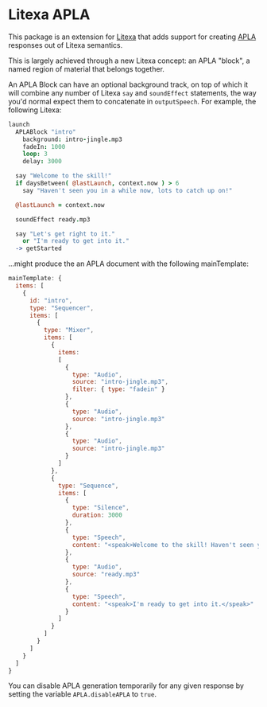 # Litexa APLA

This package is an extension for [Litexa](www.litexa.com) that
adds support for creating [APLA](https://developer.amazon.com/en-US/docs/alexa/alexa-presentation-language/apl-for-audio-reference.html)
responses out of Litexa semantics.

This is largely achieved through a new Litexa concept: an APLA
"block", a named region of material that belongs together.

An APLA Block can have an optional background track, on top of
which it will combine any number of Litexa `say` and `soundEffect`
statements, the way you'd normal expect them to concatenate in
`outputSpeech`. For example, the following Litexa:

```coffeescript
launch
  APLABlock "intro"
    background: intro-jingle.mp3
    fadeIn: 1000
    loop: 3
    delay: 3000

  say "Welcome to the skill!"
  if daysBetween( @lastLaunch, context.now ) > 6
    say "Haven't seen you in a while now, lots to catch up on!"

  @lastLaunch = context.now

  soundEffect ready.mp3

  say "Let's get right to it."
    or "I'm ready to get into it."
  -> getStarted

```

...might produce the an APLA document with the following mainTemplate:

```javascript
mainTemplate: {
  items: [
    {
      id: "intro",
      type: "Sequencer",
      items: [
        {
          type: "Mixer",
          items: [
            {
              items:
              [
                {
                  type: "Audio",
                  source: "intro-jingle.mp3",
                  filter: { type: "fadein" }
                },
                {
                  type: "Audio",
                  source: "intro-jingle.mp3"
                },
                {
                  type: "Audio",
                  source: "intro-jingle.mp3"
                }
              ]
            },
            {
              type: "Sequence",
              items: [
                {
                  type: "Silence",
                  duration: 3000
                },
                {
                  type: "Speech",
                  content: "<speak>Welcome to the skill! Haven't seen you in a while now, lots to catch up on!</speak>"
                },
                {
                  type: "Audio",
                  source: "ready.mp3"
                },
                {
                  type: "Speech",
                  content: "<speak>I'm ready to get into it.</speak>"
                }
              ]
            }
          ]
        }
      ]
    }
  ]
}
```

You can disable APLA generation temporarily for any given response by setting the variable `APLA.disableAPLA` to `true`.